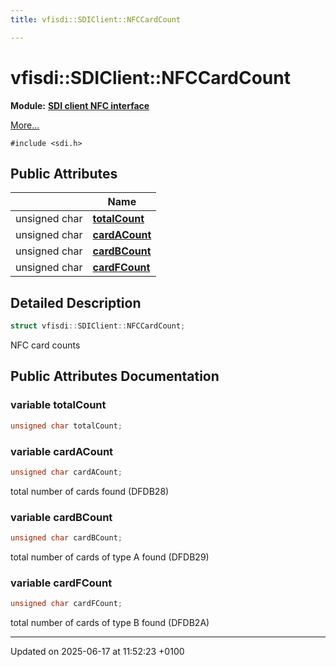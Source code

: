 ```yaml
---
title: vfisdi::SDIClient::NFCCardCount

---
```


# vfisdi::SDIClient::NFCCardCount

**Module:** **[SDI client NFC interface](group__sdinfc.md)**



 [More...](#detailed-description)


`#include <sdi.h>`

## Public Attributes

|                | Name           |
| -------------- | -------------- |
| unsigned char | **[totalCount](structvfisdi_1_1_s_d_i_client_1_1_n_f_c_card_count.md#variable-totalcount)**  |
| unsigned char | **[cardACount](structvfisdi_1_1_s_d_i_client_1_1_n_f_c_card_count.md#variable-cardacount)**  |
| unsigned char | **[cardBCount](structvfisdi_1_1_s_d_i_client_1_1_n_f_c_card_count.md#variable-cardbcount)**  |
| unsigned char | **[cardFCount](structvfisdi_1_1_s_d_i_client_1_1_n_f_c_card_count.md#variable-cardfcount)**  |

## Detailed Description

```cpp
struct vfisdi::SDIClient::NFCCardCount;
```


NFC card counts 

## Public Attributes Documentation

### variable totalCount

```cpp
unsigned char totalCount;
```


### variable cardACount

```cpp
unsigned char cardACount;
```


total number of cards found (DFDB28) 


### variable cardBCount

```cpp
unsigned char cardBCount;
```


total number of cards of type A found (DFDB29) 


### variable cardFCount

```cpp
unsigned char cardFCount;
```


total number of cards of type B found (DFDB2A) 


-------------------------------

Updated on 2025-06-17 at 11:52:23 +0100